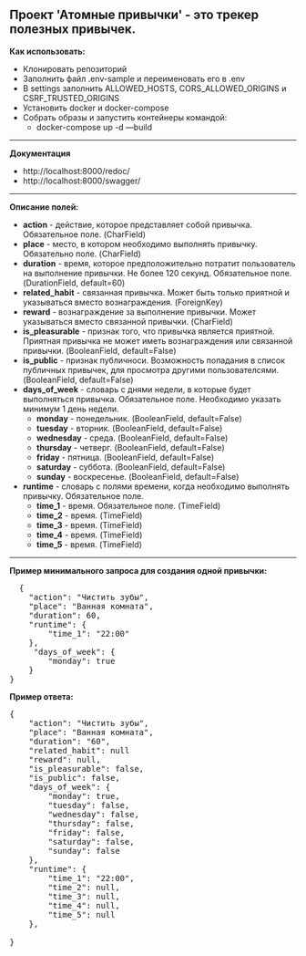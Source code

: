   Проект 'Атомные привычки' - это трекер полезных привычек.
  ---
  
**Как использовать:**
+ Клонировать репозиторий
+ Заполнить файл .env-sample и переименовать его в .env
+ В settings заполнить ALLOWED_HOSTS, CORS_ALLOWED_ORIGINS и CSRF_TRUSTED_ORIGINS
+ Установить docker и docker-compose
+ Собрать образы и запустить контейнеры командой:
  + docker-compose up -d —build
---
**Документация**
+ http://localhost:8000/redoc/
+ http://localhost:8000/swagger/
---
**Описание полей:**
+ **action** - действие, которое представляет собой привычка. Обязательное поле. (CharField)
+ **place** - место, в котором необходимо выполнять привычку. Обязательно поле. (CharField)
+ **duration** - время, которое предположительно потратит пользователь на выполнение привычки. Не более 120 секунд. Обязательное поле. (DurationField, default=60)
+ **related_habit** - связанная привычка. Может быть только приятной и указываться вместо вознаграждения. (ForeignKey)
+ **reward** - вознаграждение за выполнение привычки. Может указываться вместо связанной привычки. (CharField)
+ **is_pleasurable** - признак того, что привычка является приятной. Приятная привычка не может иметь вознаграждения или связанной привычки. (BooleanField, default=False)
+ **is_public** - признак публичноси. Возможность попадания в список публичных привычек, для просмотра другими пользователсями. (BooleanField, default=False)
+ **days_of_week** - словарь с днями недели, в которые будет выполняться привычка. Обязательное поле. Необходимо указать минимум 1 день недели.
  + **monday** - понедельник. (BooleanField, default=False)
  + **tuesday** - вторник. (BooleanField, default=False)
  + **wednesday** - среда. (BooleanField, default=False)
  + **thursday** - четверг. (BooleanField, default=False)
  + **friday** - пятница. (BooleanField, default=False)
  + **saturday** - суббота. (BooleanField, default=False)
  + **sunday** - воскресенье. (BooleanField, default=False)
+ **runtime** - словарь с полями времени, когда необходимо выполнять привычку. Обязательное поле.
  + **time_1** - время. Обязательное поле. (TimeField)
  + **time_2** - время. (TimeField)
  + **time_3** - время. (TimeField)
  + **time_4** - время. (TimeField)
  + **time_5** - время. (TimeField)
  
---
**Пример минимального запроса для создания одной привычки:**
<pre>
  {
    "action": "Чистить зубы",
    "place": "Ванная комната",
    "duration": 60,
    "runtime": {
        "time_1": "22:00"
    },
     "days_of_week": {
        "monday": true
    }
}
</pre>

**Пример ответа:**
<pre>
{
    "action": "Чистить зубы",
    "place": "Ванная комната",
    "duration": "60",
    "related_habit": null
    "reward": null,
    "is_pleasurable": false,
    "is_public": false,
    "days_of_week": {
        "monday": true,
        "tuesday": false,
        "wednesday": false,
        "thursday": false,
        "friday": false,
        "saturday": false,
        "sunday": false
    },
    "runtime": {
        "time_1": "22:00",
        "time_2": null,
        "time_3": null,
        "time_4": null,
        "time_5": null
    },

}
</pre>

